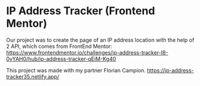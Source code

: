 # IP Address Tracker (Frontend Mentor)
 
Our project was to create the page of an IP address location with the help of 2 API, which comes from FrontEnd Mentor:
https://www.frontendmentor.io/challenges/ip-address-tracker-I8-0yYAH0/hub/ip-address-tracker-qEiM-Kg40

This project was made with my partner Florian Campion.
https://ip-address-tracker35.netlify.app/
